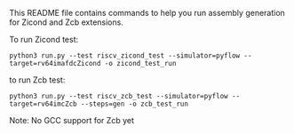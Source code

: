 This README file contains commands to help you run assembly generation for Zicond and Zcb extensions.

To run Zicond test:

    python3 run.py --test riscv_zicond_test --simulator=pyflow --target=rv64imafdcZicond -o zicond_test_run

to run Zcb test:

    python3 run.py --test riscv_zcb_test --simulator=pyflow --target=rv64imcZcb --steps=gen -o zcb_test_run

Note: No GCC support for Zcb yet